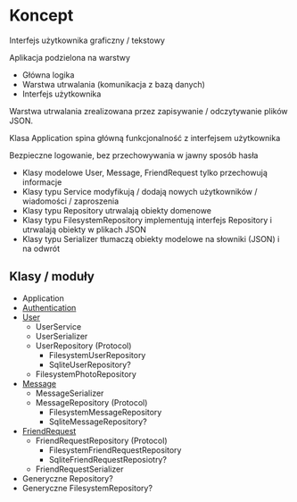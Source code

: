 # Koncept
Interfejs użytkownika graficzny / tekstowy

Aplikacja podzielona na warstwy
* Główna logika
* Warstwa utrwalania (komunikacja z bazą danych)
* Interfejs użytkownika

Warstwa utrwalania zrealizowana przez zapisywanie / odczytywanie plików JSON.

Klasa Application spina główną funkcjonalność z interfejsem użytkownika

Bezpieczne logowanie, bez przechowywania w jawny sposób hasła

* Klasy modelowe User, Message, FriendRequest tylko przechowują informacje
* Klasy typu Service modyfikują / dodają nowych użytkowników / wiadomości / zaproszenia
* Klasy typu Repository utrwalają obiekty domenowe
* Klasy typu FilesystemRepository implementują interfejs Repository i utrwalają obiekty w plikach JSON
* Klasy typu Serializer tłumaczą obiekty modelowe na słowniki (JSON) i na odwrót

## Klasy / moduły
* Application
* [Authentication](authentication.md)
* [User](user.md)
  * UserService
  * UserSerializer
  * UserRepository (Protocol)
    * FilesystemUserRepository
    * SqliteUserRepository?
  * FilesystemPhotoRepository
* [Message](message.md)
  * MessageSerializer
  * MessageRepository (Protocol)
    * FilesystemMessageRepository 
    * SqliteMessageRepository?
* [FriendRequest](friend-request.md)
  * FriendRequestRepository (Protocol)
    * FilesystemFriendRequestRepository
    * SqliteFriendRequestReposiotry?
  * FriendRequestSerializer
* Generyczne Repository?
* Generyczne FilesystemRepository?
